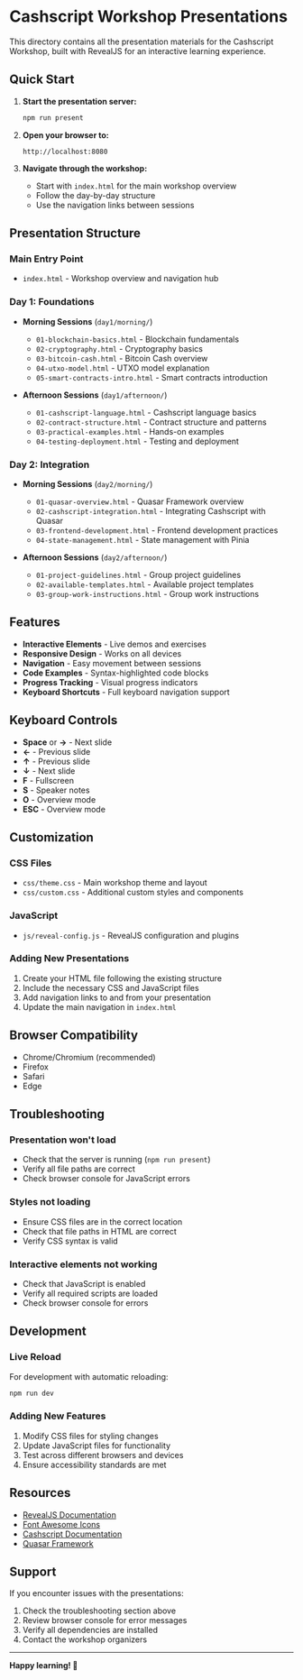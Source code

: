 # Cashscript Workshop Presentations

This directory contains all the presentation materials for the Cashscript Workshop, built with RevealJS for an interactive learning experience.

## Quick Start

1. **Start the presentation server:**
   ```bash
   npm run present
   ```

2. **Open your browser to:**
   ```
   http://localhost:8080
   ```

3. **Navigate through the workshop:**
   - Start with `index.html` for the main workshop overview
   - Follow the day-by-day structure
   - Use the navigation links between sessions

## Presentation Structure

### Main Entry Point
- `index.html` - Workshop overview and navigation hub

### Day 1: Foundations
- **Morning Sessions** (`day1/morning/`)
  - `01-blockchain-basics.html` - Blockchain fundamentals
  - `02-cryptography.html` - Cryptography basics
  - `03-bitcoin-cash.html` - Bitcoin Cash overview
  - `04-utxo-model.html` - UTXO model explanation
  - `05-smart-contracts-intro.html` - Smart contracts introduction

- **Afternoon Sessions** (`day1/afternoon/`)
  - `01-cashscript-language.html` - Cashscript language basics
  - `02-contract-structure.html` - Contract structure and patterns
  - `03-practical-examples.html` - Hands-on examples
  - `04-testing-deployment.html` - Testing and deployment

### Day 2: Integration
- **Morning Sessions** (`day2/morning/`)
  - `01-quasar-overview.html` - Quasar Framework overview
  - `02-cashscript-integration.html` - Integrating Cashscript with Quasar
  - `03-frontend-development.html` - Frontend development practices
  - `04-state-management.html` - State management with Pinia

- **Afternoon Sessions** (`day2/afternoon/`)
  - `01-project-guidelines.html` - Group project guidelines
  - `02-available-templates.html` - Available project templates
  - `03-group-work-instructions.html` - Group work instructions

## Features

- **Interactive Elements** - Live demos and exercises
- **Responsive Design** - Works on all devices
- **Navigation** - Easy movement between sessions
- **Code Examples** - Syntax-highlighted code blocks
- **Progress Tracking** - Visual progress indicators
- **Keyboard Shortcuts** - Full keyboard navigation support

## Keyboard Controls

- **Space** or **→** - Next slide
- **←** - Previous slide
- **↑** - Previous slide
- **↓** - Next slide
- **F** - Fullscreen
- **S** - Speaker notes
- **O** - Overview mode
- **ESC** - Overview mode

## Customization

### CSS Files
- `css/theme.css` - Main workshop theme and layout
- `css/custom.css` - Additional custom styles and components

### JavaScript
- `js/reveal-config.js` - RevealJS configuration and plugins

### Adding New Presentations
1. Create your HTML file following the existing structure
2. Include the necessary CSS and JavaScript files
3. Add navigation links to and from your presentation
4. Update the main navigation in `index.html`

## Browser Compatibility

- Chrome/Chromium (recommended)
- Firefox
- Safari
- Edge

## Troubleshooting

### Presentation won't load
- Check that the server is running (`npm run present`)
- Verify all file paths are correct
- Check browser console for JavaScript errors

### Styles not loading
- Ensure CSS files are in the correct location
- Check that file paths in HTML are correct
- Verify CSS syntax is valid

### Interactive elements not working
- Check that JavaScript is enabled
- Verify all required scripts are loaded
- Check browser console for errors

## Development

### Live Reload
For development with automatic reloading:
```bash
npm run dev
```

### Adding New Features
1. Modify CSS files for styling changes
2. Update JavaScript files for functionality
3. Test across different browsers and devices
4. Ensure accessibility standards are met

## Resources

- [RevealJS Documentation](https://revealjs.com/)
- [Font Awesome Icons](https://fontawesome.com/)
- [Cashscript Documentation](https://cashscript.org/)
- [Quasar Framework](https://quasar.dev/)

## Support

If you encounter issues with the presentations:
1. Check the troubleshooting section above
2. Review browser console for error messages
3. Verify all dependencies are installed
4. Contact the workshop organizers

---

**Happy learning! 🚀** 
